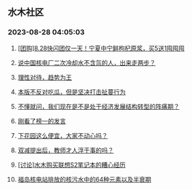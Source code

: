 ## 水木社区 
### 2023-08-28 04:05:03

1. [[团购]8.28快闪团仅一天！宁夏中宁鲜枸杞原浆，买5送1囤囤囤](https://www.mysmth.net/nForum/article/ADAgent_TG/1307749)

2. [说中国核电厂二次冷却水不含氚的人，出来走两步？](https://www.mysmth.net/nForum/article/Geography/552964)

3. [理性对待，趋势为王](https://www.mysmth.net/nForum/article/Stock/10630778)

4. [本版不反对吃瓜，但是坚决打击扯蔓行为](https://www.mysmth.net/nForum/article/Tooooold/351982)

5. [不懂就问，我们现在是不是处于经济发展结构转型的阵痛期？](https://www.mysmth.net/nForum/article/WorkLife/3378166)

6. [刚看了榜一的发言](https://www.mysmth.net/nForum/article/FamilyLife/1766377143)

7. [下花园这么便宜，大家不动心吗？](https://www.mysmth.net/nForum/article/OurEstate/2882174)

8. [双减提出后，教师才人浮于事的吗？](https://www.mysmth.net/nForum/article/ChildEducation/2266044)

9. [[讨论]水木购买联想S2笔记本的糟心经历](https://www.mysmth.net/nForum/article/SecondComputer/2299936)

10. [福岛核电站排放的核污水中的64种元素以及半衰期](https://www.mysmth.net/nForum/article/Nuclear/89538)

